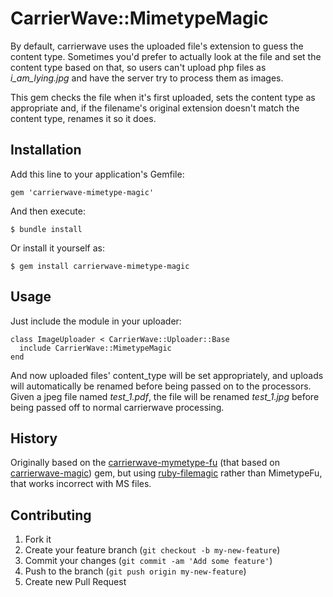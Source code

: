 # CarrierWave::MimetypeMagic

By default, carrierwave uses the uploaded file's extension to guess the content type.  Sometimes you'd prefer to actually look at the file and set the content type based on that, so users can't upload php files as *i\_am\_lying.jpg* and have the server try to process them as images.

This gem checks the file when it's first uploaded, sets the content type as appropriate and, if the filename's original extension doesn't match the content type, renames it so it does.

## Installation

Add this line to your application's Gemfile:

    gem 'carrierwave-mimetype-magic'

And then execute:

    $ bundle install

Or install it yourself as:

    $ gem install carrierwave-mimetype-magic

## Usage

Just include the module in your uploader:

    class ImageUploader < CarrierWave::Uploader::Base
      include CarrierWave::MimetypeMagic
    end

And now uploaded files' content\_type will be set appropriately, and uploads will automatically be renamed before being passed on to the processors. Given a jpeg file named *test\_1.pdf*, the file will be renamed *test\_1.jpg* before being passed off to normal carrierwave processing.

## History

Originally based on the [carrierwave-mymetype-fu](https://github.com/deviantech/carrierwave-mimetype-fu) (that based on [carrierwave-magic](https://github.com/glebtv/carrierwave-magic)) gem, but using [ruby-filemagic](https://github.com/blackwinter/ruby-filemagic) rather than MimetypeFu, that works incorrect with MS files.

## Contributing

1. Fork it
2. Create your feature branch (`git checkout -b my-new-feature`)
3. Commit your changes (`git commit -am 'Add some feature'`)
4. Push to the branch (`git push origin my-new-feature`)
5. Create new Pull Request
